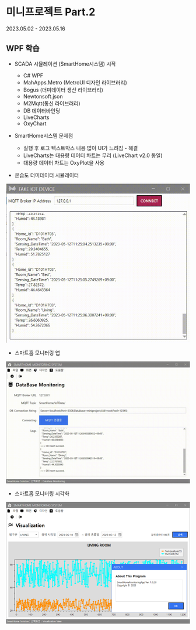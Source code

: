 # 미니프로젝트 Part.2
2023.05.02 - 2023.05.16

## WPF 학습
- SCADA 시뮬레이션 (SmartHome시스템) 시작
	- C# WPF
	- MahApps.Metro (MetroUI 디자인 라이브러리)
	- Bogus (더미데이터 생산 라이브러리)
	- Newtonsoft.json
	- M2Mqtt(통신 라이브러리)
	- DB 데이터바인딩
	- LiveCharts
	- OxyChart
	
- SmartHome시스템 문제점
	- 실행 후 로그 텍스트박스 내용 많아 UI가 느려짐 - 해결
	- LiveCharts는 대용량 데이터 차트는 무리 (LiveChart v2.0 동일)
	- 대용량 데이터 차트는 OxyPlot을 사용
	
- 온습도 더미데이터 시뮬레이터
<img src="https://raw.githubusercontent.com/kooweajeeI/miniprojects/main/Images/smarthome_publisher.gif" width="780"/>

- 스마트홈 모니터링 앱
<img src="https://raw.githubusercontent.com/kooweajeeI/miniprojects/main/Images/smarthome_monitor1.gif" width="780"/>

- 스마트홈 모니터링 시각화
<img src="https://raw.githubusercontent.com/kooweajeeI/miniprojects/main/Images/smarthome_monitor2.png" width="780"/>
